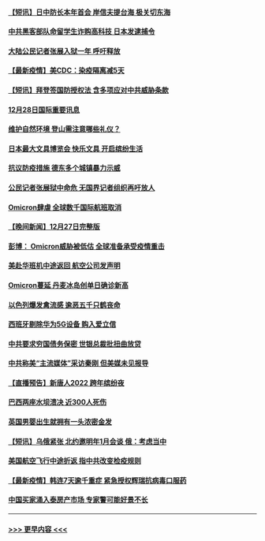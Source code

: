 #### [【短讯】日中防长本年首会 岸信夫提台海 极关切东海](../pages/prog202/a103305156.md?t=12290401) 
#### [中共黑客部队命留学生诈购高科技 日本发逮捕令](../pages/prog202/a103305146.md?t=12290401) 
#### [大陆公民记者张展入狱一年 呼吁释放](../pages/prog202/a103305179.md?t=12290401) 
#### [【最新疫情】美CDC：染疫隔离减5天](../pages/prog202/a103305167.md?t=12290401) 
#### [【短讯】拜登签国防授权法 含多项应对中共威胁条款](../pages/prog202/a103305158.md?t=12290401) 
#### [12月28日国际重要讯息](../pages/prog202/a103304955.md?t=12290401) 
#### [维护自然环境 登山需注意哪些礼仪？](../pages/prog202/a103304941.md?t=12290401) 
#### [日本最大文具博览会 快乐文具 开启缤纷生活](../pages/prog202/a103304933.md?t=12290401) 
#### [抗议防疫措施 德东多个城镇暴力示威](../pages/prog202/a103304838.md?t=12290401) 
#### [公民记者张展狱中命危 无国界记者组织再吁放人](../pages/prog202/a103304827.md?t=12290401) 
#### [Omicron肆虐 全球数千国际航班取消](../pages/prog202/a103304736.md?t=12290401) 
#### [【晚间新闻】12月27日完整版](../pages/prog202/a103304702.md?t=12290401) 
#### [彭博： Omicron威胁被低估 全球准备承受疫情重击](../pages/prog202/a103304565.md?t=12290401) 
#### [美赴华班机中途返回 航空公司发声明](../pages/prog202/a103304690.md?t=12290401) 
#### [Omicron蔓延 丹麦冰岛创单日确诊新高](../pages/prog202/a103304695.md?t=12290401) 
#### [以色列爆发禽流感 逾恶五千只鹤丧命](../pages/prog202/a103304653.md?t=12290401) 
#### [西班牙剔除华为5G设备 购入爱立信](../pages/prog202/a103304530.md?t=12290401) 
#### [中共要求穷国债务保密 世银总裁批扭曲放贷](../pages/prog202/a103304500.md?t=12290401) 
#### [中共称美“主流媒体”采访秦刚 但美媒未见报导](../pages/prog202/a103304523.md?t=12290401) 
#### [【直播预告】新唐人2022 跨年缤纷夜](../pages/prog202/a103303736.md?t=12290401) 
#### [巴西两座水坝溃决 近300人死伤](../pages/prog202/a103304232.md?t=12290401) 
#### [英国男婴出生就拥有一头浓密金发](../pages/prog202/a103304280.md?t=12290401) 
#### [【短讯】乌俄紧张 北约邀明年1月会谈 俄：考虑当中](../pages/prog202/a103304251.md?t=12290401) 
#### [美国航空飞行中途折返 指中共改变检疫规则](../pages/prog202/a103304264.md?t=12290401) 
#### [【最新疫情】韩连7天逾千重症 紧急授权辉瑞抗病毒口服药](../pages/prog202/a103304253.md?t=12290401) 
#### [中国买家涌入泰房产市场 专家警可能好景不长](../pages/prog202/a103304102.md?t=12290401) 

----
#### [ >>> 更早内容 <<< ](../indexes/prog202-earlier.md)
